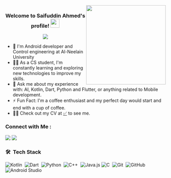 
<img width="250" align="right" src="https://c.tenor.com/_DOBjnGspYAAAAAM/code-coding.gif">

<h3 align="center">
  Welcome to Saifuddin Ahmed's profile!
  <img src="https://media.giphy.com/media/hvRJCLFzcasrR4ia7z/giphy.gif" width="28">
</h3>

<!-- Typing SVG by DenverCoder1 - https://github.com/DenverCoder1/readme-typing-svg -->
<p align="center">
  <a href="https://github.com/DenverCoder1/readme-typing-svg"><img src="https://readme-typing-svg.herokuapp.com/?lines=Kotlin-Dart%20Flutter%20developer;Always%20learning%20new%20things&font=Fira%20Code&center=true&width=440&height=45&color=f75c7e&vCenter=true&size=22"></a>
</p> 

- 📱 I'm Android developer and Control engineering at Al-Neelain University 
- 👨‍💻 As a CS student, I'm constantly learning and exploring new technologies to improve my skills.
- 💬 Ask me about my experience with: AI, Kotlin, Dart, Python and Flutter, or anything related to Mobile development.
- ⚡ Fun Fact: I'm a coffee enthusiast and my perfect day would start and end with a cup of coffee.
- 👨‍💻 Check out my CV at [✅](https://drive.google.com/file/d/1FZPVXhBwisWEY0FARPeGg7W5t2S714GA/view?usp=sharing) to see me.

### Connect with Me :

<a href="https://www.linkedin.com/in/Saifuddin2Ahmed" target="_blank"><img src="https://img.shields.io/badge/-Saifuddin%20Ahmed-0077B5?style=for-the-badge&logo=Linkedin&logoColor=white"/></a>
<a href="https://www.facebook.com/Saifuddin2Ahmed" target="_blank"><img src="https://img.shields.io/badge/-Saifuddin%20Ahmed-0077B5?style=for-the-badge&logo=Facebook&logoColor=white"/></a>
### 🛠 &nbsp;Tech Stack
![Kotlin](https://img.shields.io/badge/-Kotlin-05122A?style=flat&logo=Kotlin)&nbsp;
![Dart](https://img.shields.io/badge/-Dart-05122A?style=flat&logo=Dart&logoColor=563D7C)&nbsp;
![Python](https://img.shields.io/badge/-Python-05122A?style=flat&logo=Python)&nbsp;
![C++](https://img.shields.io/badge/-C++-05122A?style=flat&logo=C++&logoColor=1572B6)&nbsp;
![Java.js](https://img.shields.io/badge/-Java-05122A?style=flat&logo=Java)
![C](https://img.shields.io/badge/-C-05122A?style=flat&logo=C&logoColor=339933)&nbsp;
![Git](https://img.shields.io/badge/-Git-05122A?style=flat&logo=git)&nbsp;
![GitHub](https://img.shields.io/badge/-GitHub-05122A?style=flat&logo=github)&nbsp;
![Android Studio](https://img.shields.io/badge/-Android%20Studio-05122A?style=flat&logo=Android-studio-code&logoColor=007ACC)&nbsp;


